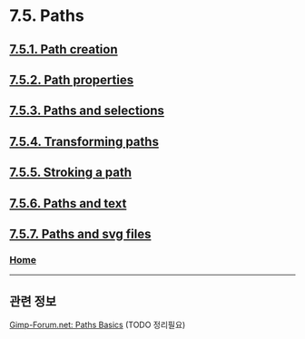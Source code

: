 # 7.5. Paths

## [7.5.1. Path creation](./07-05-01-path-creation.md)
## [7.5.2. Path properties](./07-05-02-path-properties.md)
## [7.5.3. Paths and selections](./07-05-03-paths-and-selections.md)
## [7.5.4. Transforming paths](./07-05-04-transforming-paths.md)
## [7.5.5. Stroking a path](./07-05-05-stroking-a-path.md)
## [7.5.6. Paths and text](./07-05-06-paths-and-text.md)
## [7.5.7. Paths and svg files](./07-05-07-paths-and-svg-files.md)

### [Home](./00-home.md)

***

## 관련 정보
[Gimp-Forum.net: Paths Basics](https://www.gimp-forum.net/Thread-Paths-Basics)
(TODO 정리필요)